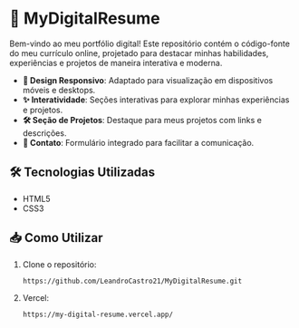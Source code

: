 #  🎨 **MyDigitalResume**

Bem-vindo ao meu portfólio digital! Este repositório contém o código-fonte do meu currículo online, projetado para destacar minhas habilidades, experiências e projetos de maneira interativa e moderna.

- **📱 Design Responsivo**: Adaptado para visualização em dispositivos móveis e desktops.
- **✨ Interatividade**: Seções interativas para explorar minhas experiências e projetos.
- **🛠️ Seção de Projetos**: Destaque para meus projetos com links e descrições.
- **📧 Contato**: Formulário integrado para facilitar a comunicação.

## 🛠️ **Tecnologias Utilizadas**

- HTML5
- CSS3

## 📥 **Como Utilizar**

1. Clone o repositório: 
   ```bash
   https://github.com/LeandroCastro21/MyDigitalResume.git
2. Vercel:
    ```bash
   https://my-digital-resume.vercel.app/
